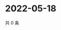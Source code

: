 # 2022-05-18

共 0 条

<!-- BEGIN WEIBO -->
<!-- 最后更新时间 Wed May 18 2022 12:16:29 GMT+0800 (China Standard Time) -->

<!-- END WEIBO -->
